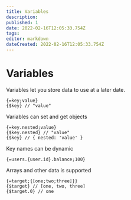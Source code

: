 ```yaml
---
title: Variables
description: 
published: 1
date: 2022-02-16T12:05:33.754Z
tags: 
editor: markdown
dateCreated: 2022-02-16T12:05:33.754Z
---
```


# Variables

Variables let you store data to use at a later date.

```
{=key;value}
{$key} // "value"
```

Variables can set and get objects

```
{=key.nested;value}
{$key.nested} // "value"
{$key} // { nested: 'value' }
```

Key names can be dynamic

```
{=users.{user.id}.balance;100}
```

Arrays and other data is supported

```
{=target;{[one;two;three]}}
{$target} // [one, two, three]
{$target.0} // one
```
